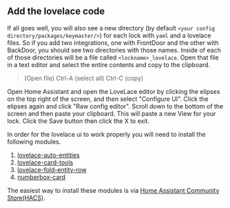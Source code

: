 ## Add the lovelace code

If all goes well, you will also see a new directory (by default `<your config directory/packages/keymaster/>`) for each lock with `yaml` and a lovelace files. So if you add two integrations, one with FrontDoor and the other with BackDoor, you should see two directories with those names. Inside of each of those directories will be a file called `<lockname>_lovelace`. Open that file in a text editor and select the entire contents and copy to the clipboard.

> (Open file) Ctrl-A (select all) Ctrl-C (copy)

Open Home Assistant and open the LoveLace editor by clicking the elipses on the top right of the screen, and then select "Configure UI". Click the elipses again and click "Raw config editor". Scroll down to the bottom of the screen and then paste your clipboard. This will paste a new View for your lock. Click the Save button then click the X to exit.

In order for the lovelace ui to work properly you will need to install the following modules.
1. [lovelace-auto-entities](https://github.com/thomasloven/lovelace-auto-entities)
2. [lovelace-card-tools](https://github.com/thomasloven/lovelace-card-tools)
3. [lovelace-fold-entity-row](https://github.com/thomasloven/lovelace-fold-entity-row)
4. [numberbox-card](https://github.com/htmltiger/numberbox-card)

The easiest way to install these modules is via [Home Assistant Community Store(HACS)](https://hacs.xyz/docs/categories/plugins).
